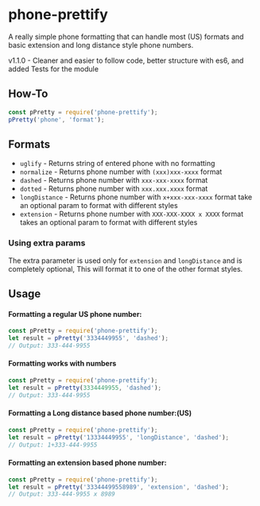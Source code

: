 phone-prettify
===============================

A really simple phone formatting that can handle most (US) formats and basic extension and long distance style phone numbers.

v1.1.0 - Cleaner and easier to follow code, better structure with es6, and added Tests for the module

## How-To
```js
const pPretty = require('phone-prettify');
pPretty('phone', 'format');
```

## Formats

- `uglify` - Returns string of entered phone with no formatting
- `normalize` - Returns phone number with `(xxx)xxx-xxxx` format
- `dashed`  - Returns phone number with `xxx-xxx-xxxx` format
- `dotted` - Returns phone number with `xxx.xxx.xxxx` format
- `longDistance` - Returns phone number with `x+xxx-xxx-xxxx` format take an optional param to format with different styles
- `extension` - Returns phone number with `XXX-XXX-XXXX x XXXX` format takes an optional param to format with different styles

### Using extra params
The extra parameter is used only for `extension` and `longDistance` and is completely optional, This will format it to one of the other format styles.

## Usage
#### Formatting a regular US phone number:
```js
const pPretty = require('phone-prettify');
let result = pPretty('3334449955', 'dashed');
// Output: 333-444-9955
```
#### Formatting works with numbers
```js
const pPretty = require('phone-prettify');
let result = pPretty(3334449955, 'dashed');
// Output: 333-444-9955
```
#### Formatting a Long distance based phone number:(US)
```js
const pPretty = require('phone-prettify');
let result = pPretty('13334449955', 'longDistance', 'dashed');
// Output: 1+333-444-9955
```

#### Formatting an extension based phone number:
```js
const pPretty = require('phone-prettify');
let result = pPretty('33344499558989', 'extension', 'dashed');
// Output: 333-444-9955 x 8989
```
